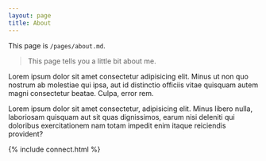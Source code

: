 ```yaml
---
layout: page
title: About
---
```


This page is `/pages/about.md`.

> This page tells you a little bit about me.

Lorem ipsum dolor sit amet consectetur adipisicing elit. Minus ut non quo nostrum ab molestiae qui ipsa, aut id distinctio officiis vitae quisquam autem magni consectetur beatae. Culpa, error rem.

Lorem ipsum dolor sit amet consectetur, adipisicing elit. Minus libero nulla, laboriosam quisquam aut sit quas dignissimos, earum nisi deleniti qui doloribus exercitationem nam totam impedit enim itaque reiciendis provident?

{% include connect.html %}